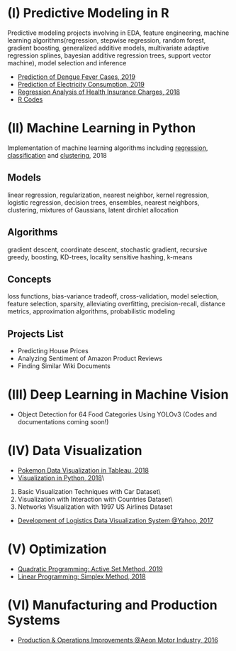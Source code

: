# (I) Predictive Modeling in R
Predictive modeling projects involving in EDA, feature engineering, machine learning algorithms(regression, stepwise regression, random forest, gradient boosting, generalized additive models, multivariate adaptive regression splines, bayesian additive regression trees, support vector machine), model selection and inference
* [Prediction of Dengue Fever Cases, 2019](https://github.com/ycc3041/Predictive-Modeling-in-R/blob/master/Project%20Documents/Prediction%20of%20Dengue%20Fever%20Cases.pdf)
* [Prediction of Electricity Consumption, 2019](https://github.com/ycc3041/Predictive-Modeling-in-R/blob/master/Project%20Documents/Prediction%20of%20Electricity%20Consumption.pdf)
* [Regression Analysis of Health Insurance Charges, 2018](https://github.com/ycc3041/Predictive-Modeling-in-R/blob/master/Project%20Documents/Regression%20Analysis%20of%20Health%20Insurance%20Charges.pdf)
* [R Codes](https://github.com/ycc3041/Predictive-Modeling-in-R/tree/master/R%20Codes)

# (II) Machine Learning in Python
Implementation of machine learning algorithms including [regression](https://github.com/ycc3041/Machine-Learning/tree/master/Regression), [classification](https://github.com/ycc3041/Machine-Learning/tree/master/Classification) and [clustering](https://github.com/ycc3041/Machine-Learning/tree/master/Clustering), 2018

## Models
linear regression, regularization, nearest neighbor, kernel regression, logistic regression, decision trees, ensembles, nearest neighbors, clustering, mixtures of Gaussians, latent dirchlet allocation
## Algorithms
gradient descent, coordinate descent, stochastic gradient, recursive greedy, boosting, KD-trees, locality sensitive hashing, k-means 
## Concepts
loss functions, bias-variance tradeoff, cross-validation, model selection, feature selection, sparsity, alleviating overfitting, precision-recall, distance metrics, approximation algorithms, probabilistic modeling
## Projects List
* Predicting House Prices
* Analyzing Sentiment of Amazon Product Reviews
* Finding Similar Wiki Documents

# (III) Deep Learning in Machine Vision
* Object Detection for 64 Food Categories Using YOLOv3
(Codes and documentations coming soon!)

# (IV) Data Visualization
* [Pokemon Data Visualization in Tableau, 2018](https://public.tableau.com/profile/yung.ching.chen#!/vizhome/PokemonDataVisualization/Story1)
* [Visualization in Python, 2018](https://github.com/ycc3041/Data-Visualization)\
1. Basic Visualization Techniques with Car Dataset\
2. Visualization with Interaction with Countries Dataset\
3. Networks Visualization with 1997 US Airlines Dataset
* [Development of Logistics Data Visualization System @Yahoo, 2017](https://github.com/ycc3041/All-Projects-List/blob/master/Development%20of%20Logistics%20Data%20Visualization%20System.pdf) 

# (V) Optimization 
* [Quadratic Programming: Active Set Method, 2019](https://github.com/ycc3041/Optimization/blob/master/II.%20Active%20Set%20Method.py)
* [Linear Programming: Simplex Method, 2018](https://github.com/ycc3041/Optimization/blob/master/I.%20Simplex%20Method.py)

# (VI) Manufacturing and Production Systems
* [Production & Operations Improvements @Aeon Motor Industry, 2016](https://github.com/ycc3041/All-Projects-List/blob/master/Production%20%26%20Operations%20Improvements.pdf) 
